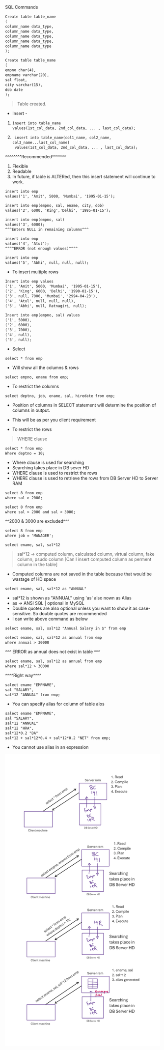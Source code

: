 SQL Commands
```mysql
Create table table_name
(
column_name data_type,
column_name data_type,
column_name data_type,
column_name data_type,
column_name data_type
);
```
```mysql
Create table table_name
(
empno char(4),
empname varchar(20),
sal float,
city varchar(15),
dob date
);
```
> Table created.

- Insert -
1.	```mysql 
    insert into table_name
	values(1st_col_data, 2nd_col_data, ... , last_col_data);
    ```
2. ```mysql 
    insert into table_name(col1_name, col2_name, col3_name...last_col_name)
	values(1st_col_data, 2nd_col_data, ... , last_col_data);
    ```
^^^^^^^^Recommended^^^^^^^
1. Flexible
2. Readable
3. In future, if table is ALTERed, then this insert statement will continue to work.

```mysql 
insert into emp
values('1', 'Amit', 5000, 'Mumbai', '1995-01-15');
```

```mysql 
insert into emp(empno, sal, ename, city, dob)
values('2', 6000, 'King','Delhi', '1995-01-15');
```

```mysql 
insert into emp(empno, sal)
values('3', 6000);
^^^Enters NULL in remaining columns^^^
```

```mysql 
insert into emp
values('4', 'Atul');
^^^^ERROR (not enough values)^^^^
```

```mysql 
insert into emp
values('5', 'Abhi', null, null, null);
```

- To insert multiple rows
```mysql 
Insert into emp values
('1', 'Amit', 5000, 'Mumbai', '1995-01-15'),
('2', 'King', 6000, 'Delhi', '1990-01-15'),
('3', null, 7000, 'Mumbai', '2994-04-23'),
('4', 'Atul', null, null, null),
('5', 'Abhi', null, Ratnagiri, null);
```

```mysql 
Insert into emp(empno, sal) values
('1', 5000),
('2', 6000),
('3', 7000),
('4', null),
('5', null);
```

- Select
```mysql 
select * from emp
```
- Will show all the columns & rows

```mysql 
select empno, ename from emp;
```
- To restrict the columns

```mysql 
select deptno, job, ename, sal, hiredate from emp;
```
- Position of columns in SELECT statement will determine the position of columns in output.
- This will be as per you client requirement

- To restrict the rows
> WHERE clause
```mysql 
select * from emp
Where deptno = 10;
```
- Where clause is used for searching
- Searching takes place in DB sever HD
- WHERE clause is used to restrict the rows
- WHERE clause is used to retrieve the rows from DB Server HD to Server RAM

```mysql 
select 8 from emp
where sal > 2000;
```
```mysql 
select 8 from emp
where sal > 2000 and sal < 3000;
```
^^2000 & 3000 are excluded^^^
```mysql 
select 8 from emp
where job = 'MANAGER';
```
```mysql 
select ename, sal, sal*12
```
> sal*12 -> computed column, calculated column, virtual column, fake column, psudo column
[Can I insert computed column as perment column in the table]
- Computed columns are not saved in the table because that would be wastage of HD space
```mysql 
select ename, sal, sal*12 as "ANNUAL"
```
- sal*12 is shown as "ANNUAL" using 'as' also nown as Alias
- as -> ANSI SQL | optional in MySQL
- Double quotes are also optional unless you want to show it as case-sensitive. So double quotes are recommended
- I can write above command as below
```mysql 
select ename, sal, sal*12 "Annual Salary in $" from emp
```
```mysql 
select ename, sal, sal*12 as annual from emp
where annual > 30000
```  
^^^ ERROR as annual does not exist in table ^^^
```mysql 
select ename, sal, sal*12 as annual from emp
where sal*12 > 30000
``` 
^^^^Right way^^^^
```mysql 
salect ename "EMPNAME",
sal "SALARY",
sal*12 "ANNUAL" from emp;
```
- You can specify alias for column of table alos
```mysql 
salect ename "EMPNAME",
sal "SALARY",
sal*12 "ANNUAL"
sal*12 "HRA",
sal*12*0.2 "DA"
sal*12 + sal*12*0.4 + sal*12*0.2 "NET" from emp;
```
- You cannot use alias in an expression

![draw2](/DBT/D2/D2%20draw2.png)